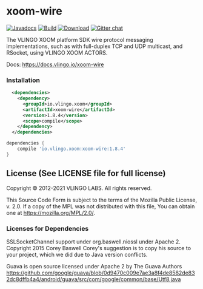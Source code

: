 # xoom-wire

[![Javadocs](http://javadoc.io/badge/io.vlingo.xoom/xoom-wire.svg?color=brightgreen)](http://javadoc.io/doc/io.vlingo.xoom/xoom-wire) [![Build](https://github.com/vlingo/xoom-wire/workflows/Build/badge.svg)](https://github.com/vlingo/xoom-wire/actions?query=workflow%3ABuild) [![Download](https://img.shields.io/maven-central/v/io.vlingo.xoom/xoom-wire?label=maven)](https://search.maven.org/artifact/io.vlingo.xoom/xoom-wire) [![Gitter chat](https://badges.gitter.im/gitterHQ/gitter.png)](https://gitter.im/vlingo-platform-java/community)

The VLINGO XOOM platform SDK wire protocol messaging implementations, such as with full-duplex TCP and UDP multicast, and RSocket, using VLINGO XOOM ACTORS.

Docs: https://docs.vlingo.io/xoom-wire

### Installation

```xml
  <dependencies>
    <dependency>
      <groupId>io.vlingo.xoom</groupId>
      <artifactId>xoom-wire</artifactId>
      <version>1.8.4</version>
      <scope>compile</scope>
    </dependency>
  </dependencies>
```

```gradle
dependencies {
    compile 'io.vlingo.xoom:xoom-wire:1.8.4'
}
```

License (See LICENSE file for full license)
-------------------------------------------
Copyright © 2012-2021 VLINGO LABS. All rights reserved.

This Source Code Form is subject to the terms of the
Mozilla Public License, v. 2.0. If a copy of the MPL
was not distributed with this file, You can obtain
one at https://mozilla.org/MPL/2.0/.


### Licenses for Dependencies
SSLSocketChannel support under org.baswell.niossl under Apache 2.
Copyright 2015 Corey Baswell
Corey's suggestion is to copy his source to your project, which
we did due to Java version conflicts.

Guava is open source licensed under Apache 2 by The Guava Authors
https://github.com/google/guava/blob/0d9470c009e7ae3a8f4de8582de832dc8dffb4a4/android/guava/src/com/google/common/base/Utf8.java
